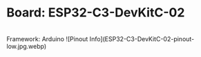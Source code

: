 <h1>Board: ESP32-C3-DevKitC-02</h1><br>
Framework: Arduino
![Pinout Info](ESP32-C3-DevKitC-02-pinout-low.jpg.webp)
